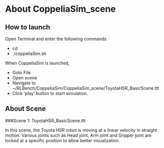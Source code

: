# About CoppeliaSim_scene

## How to launch 

Open Terminal and enter the following commands 
- cd <directory of CoppeliaSim> 
- ./coppeliaSim.sh

When CoppeliaSim is launched, 
- Goto File 
- Open scene
- Navigate to ~/RLBench/CoppeliaSim/CoppeliaSim_scene/ToyotaHSR_BasicScene.ttt
- Click 'play' button to start simulation.


## About Scene

###Scene 1: ToyotaHSR_BasicScene.ttt 

In this scene, the Toyota HSR robot is moving at a linear velocity in straight motion. Various joints such as Head joint, Arm joint and Gripper joint are locked at a specific position to allow better visualization. 




